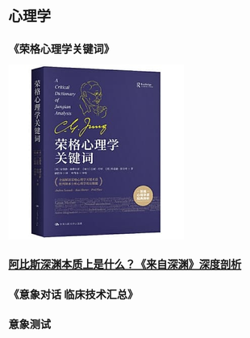 # 心理学

## 《荣格心理学关键词》

![](<../../.gitbook/assets/image (26).png>)

## [阿比斯深渊本质上是什么？《来自深渊》深度剖析](https://www.bilibili.com/video/BV1Ty4y137Vt)

## 《意象对话 临床技术汇总》

## 意象测试
